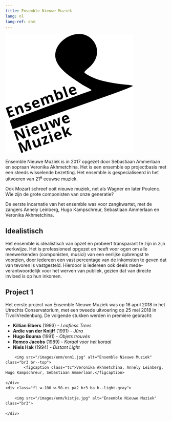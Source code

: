 ```yaml
---
title: Ensemble Nieuwe Muziek
lang: nl
lang-ref: enm
---
```



<img src="/images/enm/Logo_ENM_final_no_margin.svg" alt="Ensemble Nieuwe Muziek" class="fr w-third w-50-ns mv2 mh2-ns ml-auto">

Ensemble Nieuwe Muziek is in 2017 opgezet door Sebastiaan Ammerlaan en sopraan Veronika Akhmetchina. Het is een ensemble op projectbasis met een steeds wisselende bezetting. Het ensemble is gespecialiseerd in het uitvoeren van 21<sup>e</sup> eeuwse muziek.

Ook Mozart schreef ooit nieuwe muziek, net als Wagner en later Poulenc. Wie zijn de grote componisten van onze generatie?

De eerste incarnatie van het ensemble was voor zangkwartet, met de zangers Annely Leinberg, Hugo Kampschreur, Sebastiaan Ammerlaan en Veronika Akhmetchina. 

## Idealistisch

Het ensemble is idealistisch van opzet en probeert transparant te zijn in zijn werkwijze. Het is professioneel opgezet en heeft voor ogen om alle meewerkenden (componisten, musici) van een eerlijke opbrengst te voorzien, door iedereen een vast percentage van de inkomsten te geven dat van tevoren is vastgesteld. Hierdoor is iedereen ook deels mede-verantwoordelijk voor het werven van publiek, gezien dat van directe invloed is op hun inkomen.

## Project 1

Het eerste project van Ensemble Nieuwe Muziek was op 16 april 2018 in het Utrechts Conservatorium, met een tweede uitvoering op 25 mei 2018 in TivoliVredenburg. De volgende stukken werden in première gebracht:

* **Killian Elbers** (1993) - *Leafless Trees*
* **Ardie van der Knijff** (1991) - *Jûra*
* **Hugo Bouma** (1991) - *Objets trouvés*
* **Remco Jacobs** (1989) - *Koraal voor het koraal*
* **Niels Hak** (1994)  - *Distant Light*

<div class="mw9 center ph3-ns">
  <div class="cf ph2-ns">
    <div class="fl w-100 w-50-ns pa2 br3 ba b--light-gray">
      
		<img src="/images/enm/enm1.jpg" alt="Ensemble Nieuwe Muziek" class="br3 br--top">
			<figcaption class="tc">Veronika Akhmetchina, Annely Leinberg, Hugo Kampschreur, Sebastiaan Ammerlaan.</figcaption>
      
    </div>
    <div class="fl w-100 w-50-ns pa2 br3 ba b--light-gray">
      
		<img src="/images/enm/kistje.jpg" alt="Ensemble Nieuwe Muziek" class="br3">

    </div>
  </div>
</div>
